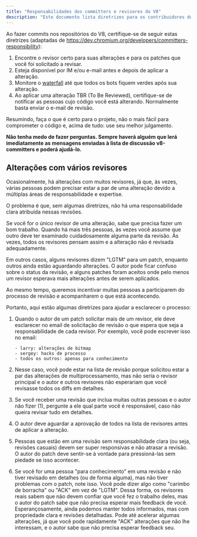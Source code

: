 ```yaml
---
title: "Responsabilidades dos committers e revisores do V8"
description: "Este documento lista diretrizes para os contribuidores do V8."
---
```

Ao fazer commits nos repositórios do V8, certifique-se de seguir estas diretrizes (adaptadas de https://dev.chromium.org/developers/committers-responsibility):

1. Encontre o revisor certo para suas alterações e para os patches que você foi solicitado a revisar.
1. Esteja disponível por IM e/ou e-mail antes e depois de aplicar a alteração.
1. Monitore o [waterfall](https://ci.chromium.org/p/v8/g/main/console) até que todos os bots fiquem verdes após sua alteração.
1. Ao aplicar uma alteração TBR (To Be Reviewed), certifique-se de notificar as pessoas cujo código você está alterando. Normalmente basta enviar o e-mail de revisão.

Resumindo, faça o que é certo para o projeto, não o mais fácil para comprometer o código e, acima de tudo: use seu melhor julgamento.

**Não tenha medo de fazer perguntas. Sempre haverá alguém que lerá imediatamente as mensagens enviadas à lista de discussão v8-committers e poderá ajudá-lo.**

## Alterações com vários revisores

Ocasionalmente, há alterações com muitos revisores, já que, às vezes, várias pessoas podem precisar estar a par de uma alteração devido a múltiplas áreas de responsabilidade e expertise.

O problema é que, sem algumas diretrizes, não há uma responsabilidade clara atribuída nessas revisões.

Se você for o único revisor de uma alteração, sabe que precisa fazer um bom trabalho. Quando há mais três pessoas, às vezes você assume que outro deve ter examinado cuidadosamente alguma parte da revisão. Às vezes, todos os revisores pensam assim e a alteração não é revisada adequadamente.

Em outros casos, alguns revisores dizem "LGTM" para um patch, enquanto outros ainda estão aguardando alterações. O autor pode ficar confuso sobre o status da revisão, e alguns patches foram aceitos onde pelo menos um revisor esperava mais alterações antes de serem aplicados.

Ao mesmo tempo, queremos incentivar muitas pessoas a participarem do processo de revisão e acompanharem o que está acontecendo.

Portanto, aqui estão algumas diretrizes para ajudar a esclarecer o processo:

1. Quando o autor de um patch solicitar mais de um revisor, ele deve esclarecer no email de solicitação de revisão o que espera que seja a responsabilidade de cada revisor. Por exemplo, você pode escrever isso no email:

    ```
    - larry: alterações de bitmap
    - sergey: hacks de processo
    - todos os outros: apenas para conhecimento
    ```

1. Nesse caso, você pode estar na lista de revisão porque solicitou estar a par das alterações de multiprocessamento, mas não seria o revisor principal e o autor e outros revisores não esperariam que você revisasse todos os diffs em detalhes.
1. Se você receber uma revisão que inclua muitas outras pessoas e o autor não fizer (1), pergunte a ele qual parte você é responsável, caso não queira revisar tudo em detalhes.
1. O autor deve aguardar a aprovação de todos na lista de revisores antes de aplicar a alteração.
1. Pessoas que estão em uma revisão sem responsabilidade clara (ou seja, revisões casuais) devem ser super responsivas e não atrasar a revisão. O autor do patch deve sentir-se à vontade para pressioná-las sem piedade se isso acontecer.
1. Se você for uma pessoa "para conhecimento" em uma revisão e não tiver revisado em detalhes (ou de forma alguma), mas não tiver problemas com o patch, note isso. Você pode dizer algo como "carimbo de borracha" ou "ACK" em vez de "LGTM". Dessa forma, os revisores reais sabem que não devem confiar que você fez o trabalho deles, mas o autor do patch sabe que não precisa esperar mais feedback de você. Esperançosamente, ainda podemos manter todos informados, mas com propriedade clara e revisões detalhadas. Pode até acelerar algumas alterações, já que você pode rapidamente "ACK" alterações que não lhe interessam, e o autor sabe que não precisa esperar feedback seu.
